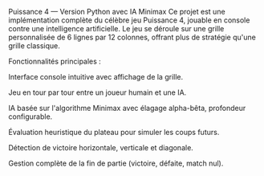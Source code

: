 Puissance 4 — Version Python avec IA Minimax
Ce projet est une implémentation complète du célèbre jeu Puissance 4, jouable en console contre une intelligence artificielle. Le jeu se déroule sur une grille personnalisée de 6 lignes par 12 colonnes, offrant plus de stratégie qu'une grille classique.

Fonctionnalités principales :

Interface console intuitive avec affichage de la grille.

Jeu en tour par tour entre un joueur humain et une IA.

IA basée sur l'algorithme Minimax avec élagage alpha-bêta, profondeur configurable.

Évaluation heuristique du plateau pour simuler les coups futurs.

Détection de victoire horizontale, verticale et diagonale.

Gestion complète de la fin de partie (victoire, défaite, match nul).
